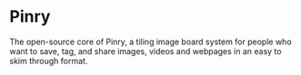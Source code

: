# Pinry

The open-source core of Pinry, a tiling image board system for people who want
to save, tag, and share images, videos and webpages in an easy to skim through
format.
